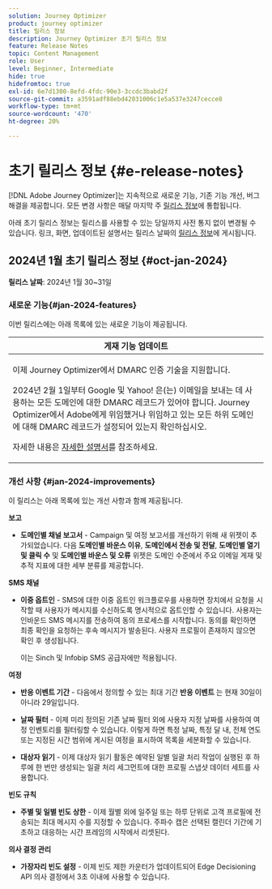 ```yaml
---
solution: Journey Optimizer
product: journey optimizer
title: 릴리스 정보
description: Journey Optimizer 초기 릴리스 정보
feature: Release Notes
topic: Content Management
role: User
level: Beginner, Intermediate
hide: true
hidefromtoc: true
exl-id: 6e7d1300-8efd-4fdc-90e3-3ccdc3babd2f
source-git-commit: a3591adf88ebd42031006c1e5a537e3247cecce8
workflow-type: tm+mt
source-wordcount: '470'
ht-degree: 20%

---
```


# 초기 릴리스 정보 {#e-release-notes}

[!DNL Adobe Journey Optimizer]는 지속적으로 새로운 기능, 기존 기능 개선, 버그 해결을 제공합니다. 모든 변경 사항은 매달 마지막 주 [릴리스 정보](release-notes.md)에 통합됩니다.

아래 초기 릴리스 정보는 릴리스를 사용할 수 있는 당일까지 사전 통지 없이 변경될 수 있습니다. 링크, 화면, 업데이트된 설명서는 릴리스 날짜의 [릴리스 정보](release-notes.md)에 게시됩니다.

## 2024년 1월 초기 릴리스 정보 {#oct-jan-2024}

**릴리스 날짜**: 2024년 1월 30~31일

### 새로운 기능{#jan-2024-features}

이번 릴리스에는 아래 목록에 있는 새로운 기능이 제공됩니다.


<table>
<thead>
<tr>
<th><strong>게재 기능 업데이트</strong><br/></th>
</tr>
</thead>
<tbody>
<tr>
<td>
<p>이제 Journey Optimizer에서 DMARC 인증 기술을 지원합니다.</p>
<p>2024년 2월 1일부터 Google 및 Yahoo! 은(는) 이메일을 보내는 데 사용하는 모든 도메인에 대한 DMARC 레코드가 있어야 합니다. Journey Optimizer에서 Adobe에게 위임했거나 위임하고 있는 모든 하위 도메인에 대해 DMARC 레코드가 설정되어 있는지 확인하십시오.</p>
<!--img src="assets/channel-reports.png"/-->
<p>자세한 내용은 <a href="../configuration/dmarc-record-update.md">자세한 설명서</a>를 참조하세요.</p>
</tr>
</tbody>
</table>



### 개선 사항 {#jan-2024-improvements}

이 릴리스는 아래 목록에 있는 개선 사항과 함께 제공됩니다.

**보고**

* **도메인별 채널 보고서** - Campaign 및 여정 보고서를 개선하기 위해 새 위젯이 추가되었습니다. 다음 **도메인별 바운스 이유**, **도메인에서 전송 및 전달**, **도메인별 열기 및 클릭 수** 및 **도메인별 바운스 및 오류** 위젯은 도메인 수준에서 주요 이메일 게재 및 추적 지표에 대한 세부 분류를 제공합니다.

**SMS 채널**

* **이중 옵트인** - SMS에 대한 이중 옵트인 워크플로우를 사용하면 장치에서 요청을 시작할 때 사용자가 메시지를 수신하도록 명시적으로 옵트인할 수 있습니다. 사용자는 인바운드 SMS 메시지를 전송하여 동의 프로세스를 시작합니다. 동의를 확인하면 최종 확인을 요청하는 후속 메시지가 발송된다. 사용자 프로필이 존재하지 않으면 확인 후 생성됩니다.

  이는 Sinch 및 Infobip SMS 공급자에만 적용됩니다.

**여정**

* **반응 이벤트 기간** - 다음에서 정의할 수 있는 최대 기간 **반응 이벤트** 는 현재 30일이 아니라 29일입니다.

* **날짜 필터** - 이제 미리 정의된 기존 날짜 필터 외에 사용자 지정 날짜를 사용하여 여정 인벤토리를 필터링할 수 있습니다. 이렇게 하면 특정 날짜, 특정 달 내, 전체 연도 또는 지정된 시간 범위에 게시된 여정을 표시하여 목록을 세분화할 수 있습니다.

* **대상자 읽기**  - 이제 대상자 읽기 활동은 예약된 일별 일괄 처리 작업이 실행된 후 하루에 한 번만 생성되는 일괄 처리 세그먼트에 대한 프로필 스냅샷 데이터 세트를 사용합니다.

**빈도 규칙**

* **주별 및 일별 빈도 상한** - 이제 월별 외에 일주일 또는 하루 단위로 고객 프로필에 전송되는 최대 메시지 수를 지정할 수 있습니다. 주파수 캡은 선택된 캘린더 기간에 기초하고 대응하는 시간 프레임의 시작에서 리셋된다.


**의사 결정 관리**

* **가장자리 빈도 설정** - 이제 빈도 제한 카운터가 업데이트되어 Edge Decisioning API 의사 결정에서 3초 이내에 사용할 수 있습니다.